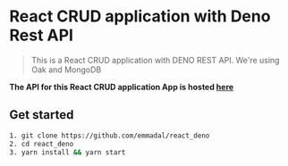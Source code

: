 # React CRUD application with Deno Rest API

> This is a React CRUD application with DENO REST API. We're using Oak and MongoDB

**The API for this React CRUD application  App is hosted [here](https://github.com/emmadal/denomongo)**

## Get started

```sh
1. git clone https://github.com/emmadal/react_deno
2. cd react_deno
3. yarn install && yarn start
```
